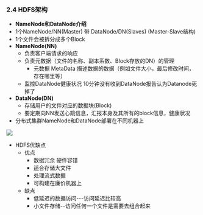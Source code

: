### 2.4 HDFS架构

- **NameNode和DataNode介绍**
- 1个NameNode/NN(Master)  带 DataNode/DN(Slaves) (Master-Slave结构)
- 1个文件会被拆分成多个Block
- **NameNode(NN)**
  - 负责客户端请求的响应
  - 负责元数据（文件的名称、副本系数、Block存放的DN）的管理
    - 元数据 MetaData 描述数据的数据（例如文件大小，最后修改时间，存在哪里等）
  - 监控DataNode健康状况 10分钟没有收到DataNode报告认为Datanode死掉了
- **DataNode(DN)**
  - 存储用户的文件对应的数据块(Block)
  - 要定期向NN发送心跳信息，汇报本身及其所有的block信息，健康状况
- 分布式集群NameNode和DataNode部署在不同机器上

![](img/hadoop-hdfsarchitecture1.jpg)

- HDFS优缺点
  - 优点
    - 数据冗余 硬件容错
    - 适合存储大文件
    - 处理流式数据
    - 可构建在廉价机器上
  - 缺点
    - 低延迟的数据访问---访问延迟比较高
    - 小文件存储--访问任何一个文件是需要去组合起来

